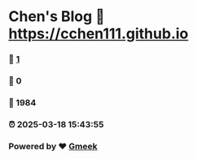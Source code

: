 # Chen's Blog :link: https://cchen111.github.io 
### :page_facing_up: [1](https://cchen111.github.io/tag.html) 
### :speech_balloon: 0 
### :hibiscus: 1984 
### :alarm_clock: 2025-03-18 15:43:55 
### Powered by :heart: [Gmeek](https://github.com/Meekdai/Gmeek)
